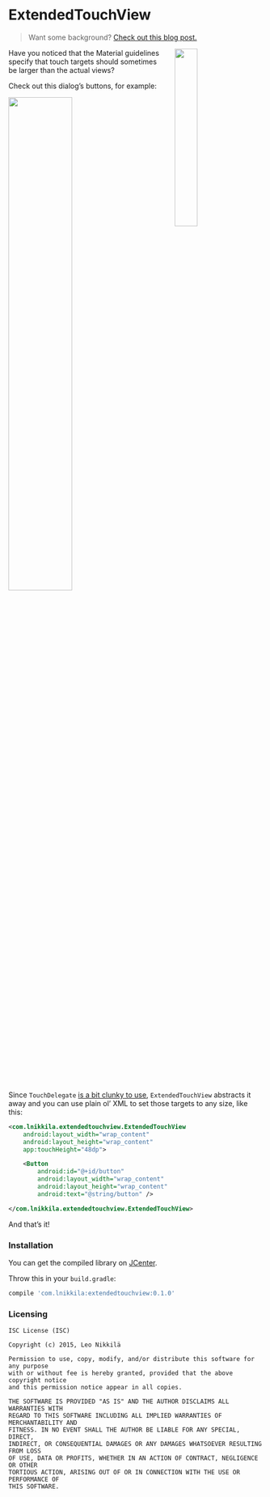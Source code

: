 ExtendedTouchView
=================

> Want some background? [Check out this blog post.][1]

<img src="https://i.imgur.com/KFJzubE.gif" width="30%" align="right" hspace="24">

Have you noticed that the Material guidelines specify that touch targets should
sometimes be larger than the actual views?

Check out this dialog’s buttons, for example:

<img src="https://i.imgur.com/pmKWxLU.png" width="50%">

Since `TouchDelegate` [is a bit clunky to use][1], `ExtendedTouchView` abstracts
it away and you can use plain ol’ XML to set those targets to any size, like
this:

```xml
<com.lnikkila.extendedtouchview.ExtendedTouchView
    android:layout_width="wrap_content"
    android:layout_height="wrap_content"
    app:touchHeight="48dp">

    <Button
        android:id="@+id/button"
        android:layout_width="wrap_content"
        android:layout_height="wrap_content"
        android:text="@string/button" />

</com.lnikkila.extendedtouchview.ExtendedTouchView>
```

And that’s it!

### Installation

You can get the compiled library on [JCenter][2].

Throw this in your `build.gradle`:

```groovy
compile 'com.lnikkila:extendedtouchview:0.1.0'
```

### Licensing

```
ISC License (ISC)

Copyright (c) 2015, Leo Nikkilä

Permission to use, copy, modify, and/or distribute this software for any purpose
with or without fee is hereby granted, provided that the above copyright notice
and this permission notice appear in all copies.

THE SOFTWARE IS PROVIDED "AS IS" AND THE AUTHOR DISCLAIMS ALL WARRANTIES WITH
REGARD TO THIS SOFTWARE INCLUDING ALL IMPLIED WARRANTIES OF MERCHANTABILITY AND
FITNESS. IN NO EVENT SHALL THE AUTHOR BE LIABLE FOR ANY SPECIAL, DIRECT,
INDIRECT, OR CONSEQUENTIAL DAMAGES OR ANY DAMAGES WHATSOEVER RESULTING FROM LOSS
OF USE, DATA OR PROFITS, WHETHER IN AN ACTION OF CONTRACT, NEGLIGENCE OR OTHER
TORTIOUS ACTION, ARISING OUT OF OR IN CONNECTION WITH THE USE OR PERFORMANCE OF
THIS SOFTWARE.
```

[1]: https://lnikki.la/articles/android-extended-touch-view/
[2]: https://bintray.com/lnikkila/maven/ExtendedTouchView/view

